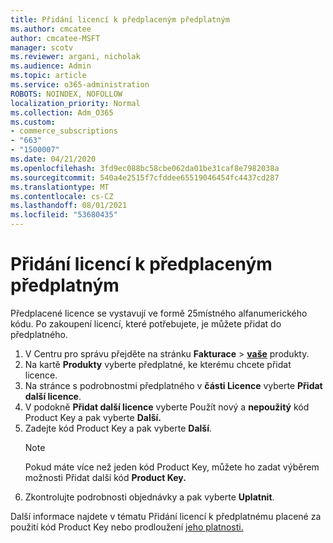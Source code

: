 ```yaml
---
title: Přidání licencí k předplaceným předplatným
ms.author: cmcatee
author: cmcatee-MSFT
manager: scotv
ms.reviewer: argani, nicholak
ms.audience: Admin
ms.topic: article
ms.service: o365-administration
ROBOTS: NOINDEX, NOFOLLOW
localization_priority: Normal
ms.collection: Adm_O365
ms.custom:
- commerce_subscriptions
- "663"
- "1500007"
ms.date: 04/21/2020
ms.openlocfilehash: 3fd9ec088bc58cbe062da01be31caf8e7982038a
ms.sourcegitcommit: 540a4e2515f7cfddee65519046454fc4437cd287
ms.translationtype: MT
ms.contentlocale: cs-CZ
ms.lasthandoff: 08/01/2021
ms.locfileid: "53680435"
---
```

# <a name="add-seats-to-a-prepaid-subscription"></a>Přidání licencí k předplaceným předplatným

Předplacené licence se vystavují ve formě 25místného alfanumerického kódu. Po zakoupení licencí, které potřebujete, je můžete přidat do předplatného.

1. V Centru pro správu přejděte na stránku **Fakturace**  >  **[vaše](https://go.microsoft.com/fwlink/p/?linkid=842054)** produkty.
2. Na kartě **Produkty** vyberte předplatné, ke kterému chcete přidat licence.
3. Na stránce s podrobnostmi předplatného v **části Licence** vyberte **Přidat další licence**.
4. V podokně **Přidat další licence** vyberte Použít nový a **nepoužitý** kód Product Key a pak vyberte **Další.**
5. Zadejte kód Product Key a pak vyberte **Další**.
    > [!NOTE]
    > Pokud máte více než jeden kód Product Key, můžete ho zadat výběrem možnosti Přidat další kód **Product Key.**
6. Zkontrolujte podrobnosti objednávky a pak vyberte **Uplatnit**.

Další informace najdete v tématu Přidání licencí k předplatnému placené za použití kód Product Key nebo prodloužení [jeho platnosti.](https://docs.microsoft.com/microsoft-365/commerce/licenses/add-licenses-using-product-key)